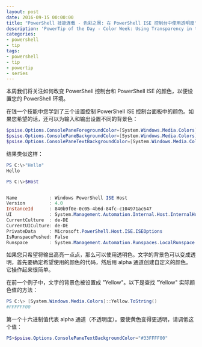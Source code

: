 ```yaml
---
layout: post
date: 2016-09-15 00:00:00
title: "PowerShell 技能连载 - 色彩之周: 在 PowerShell ISE 控制台中使用透明度"
description: 'PowerTip of the Day - Color Week: Using Transparency in the PowerShell ISE Console'
categories:
- powershell
- tip
tags:
- powershell
- tip
- powertip
- series
---
```

本周我们将关注如何改变 PowerShell 控制台和 PowerShell ISE 的颜色，以便设置您的 PowerShell 环境。

在钱一个技能中您学到了三个设置控制 PowerShell ISE 控制台面板中的颜色。如果您希望的话，还可以为输入和输出设置不同的背景色：

```powershell
$psise.Options.ConsolePaneForegroundColor=[System.Windows.Media.Colors]::LightSkyBlue
$psise.Options.ConsolePaneBackgroundColor=[System.Windows.Media.Colors]::DarkGreen
$psise.Options.ConsolePaneTextBackgroundColor=[System.Windows.Media.Colors]::Yellow
```

结果类似这样：

```powershell
PS C:\>"Hello"
Hello

PS C:\>$Host


Name            : Windows PowerShell ISE Host
Version         : 4.0
InstanceId      : 840b9f0e-0c05-4b6d-84fc-c104971ac647
UI              : System.Management.Automation.Internal.Host.InternalHostUserInterface
CurrentCulture  : de-DE
CurrentUICulture: de-DE
PrivateData     : Microsoft.PowerShell.Host.ISE.ISEOptions
IsRunspacePushed: False
Runspace        : System.Management.Automation.Runspaces.LocalRunspace
```

如果您只希望将输出高亮一点点，那么可以使用透明色。文字的背景色可以变成透明，首先要确定希望使用的颜色的代码，然后用 alpha 通道创建自定义的颜色。它操作起来很简单。

在前一个例子中，文字的背景色被设置成 "Yellow"。以下是查找 "Yellow" 实际颜色值的方法：

```powershell
PS C:\> [System.Windows.Media.Colors]::Yellow.ToString()
#FFFFFF00
```

第一个十六进制值代表 alpha 通道（不透明度）。要使黄色变得更透明，请调低这个值：

```powershell
PS>$psise.Options.ConsolePaneTextBackgroundColor="#33FFFF00"
```

<!--本文国际来源：[Color Week: Using Transparency in the PowerShell ISE Console](http://community.idera.com/powershell/powertips/b/tips/posts/color-week-using-transparency-in-the-powershell-ise-console)-->
